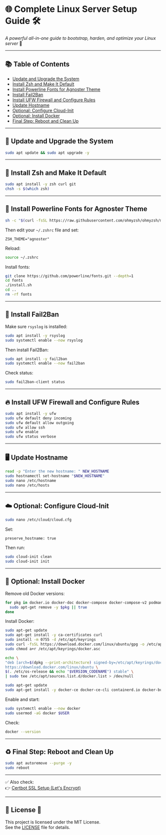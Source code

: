 # 🌐 Complete Linux Server Setup Guide 🛠️

*A powerful all-in-one guide to bootstrap, harden, and optimize your Linux server* 🚀

---

## 📚 Table of Contents

- [Update and Upgrade the System](#-update-and-upgrade-the-system)
- [Install Zsh and Make It Default](#-install-zsh-and-make-it-default)
- [Install Powerline Fonts for Agnoster Theme](#-install-powerline-fonts-for-agnoster-theme)
- [Install Fail2Ban](#-install-fail2ban)
- [Install UFW Firewall and Configure Rules](#-install-ufw-firewall-and-configure-rules)
- [Update Hostname](#-update-hostname)
- [Optional: Configure Cloud-Init](#-optional-configure-cloud-init)
- [Optional: Install Docker](#-optional-install-docker)
- [Final Step: Reboot and Clean Up](#-final-step-reboot-and-clean-up)

---

## 🧱 Update and Upgrade the System

```bash
sudo apt update && sudo apt upgrade -y
```

---

## 🐚 Install Zsh and Make It Default

```bash
sudo apt install -y zsh curl git
chsh -s $(which zsh)
```

---

## 🎨 Install Powerline Fonts for Agnoster Theme

```bash
sh -c "$(curl -fsSL https://raw.githubusercontent.com/ohmyzsh/ohmyzsh/master/tools/install.sh)" "" --unattended
```

Then edit your `~/.zshrc` file and set:
```
ZSH_THEME="agnoster"
```

Reload:
```bash
source ~/.zshrc
```

Install fonts:
```bash
git clone https://github.com/powerline/fonts.git --depth=1
cd fonts
./install.sh
cd ..
rm -rf fonts
```

---

## 🔐 Install Fail2Ban

Make sure `rsyslog` is installed:

```bash
sudo apt install -y rsyslog
sudo systemctl enable --now rsyslog
```

Then install Fail2Ban:

```bash
sudo apt install -y fail2ban
sudo systemctl enable --now fail2ban
```

Check status:
```bash
sudo fail2ban-client status
```

---

## 🔥 Install UFW Firewall and Configure Rules

```bash
sudo apt install -y ufw
sudo ufw default deny incoming
sudo ufw default allow outgoing
sudo ufw allow ssh
sudo ufw enable
sudo ufw status verbose
```

---

## 🖥️ Update Hostname

```bash
read -p "Enter the new hostname: " NEW_HOSTNAME
sudo hostnamectl set-hostname "$NEW_HOSTNAME"
sudo nano /etc/hostname
sudo nano /etc/hosts
```

---

## ☁️ Optional: Configure Cloud-Init

```bash
sudo nano /etc/cloud/cloud.cfg
```

Set:
```
preserve_hostname: true
```

Then run:
```bash
sudo cloud-init clean
sudo cloud-init init
```

---

## 🐳 Optional: Install Docker

Remove old Docker versions:
```bash
for pkg in docker.io docker-doc docker-compose docker-compose-v2 podman-docker containerd runc; do
  sudo apt-get remove -y $pkg || true
done
```

Install Docker:

```bash
sudo apt-get update
sudo apt-get install -y ca-certificates curl
sudo install -m 0755 -d /etc/apt/keyrings
sudo curl -fsSL https://download.docker.com/linux/ubuntu/gpg -o /etc/apt/keyrings/docker.asc
sudo chmod a+r /etc/apt/keyrings/docker.asc

echo \
"deb [arch=$(dpkg --print-architecture) signed-by=/etc/apt/keyrings/docker.asc] \
https://download.docker.com/linux/ubuntu \
$(. /etc/os-release && echo "$VERSION_CODENAME") stable" \
| sudo tee /etc/apt/sources.list.d/docker.list > /dev/null

sudo apt-get update
sudo apt-get install -y docker-ce docker-ce-cli containerd.io docker-buildx-plugin docker-compose-plugin
```

Enable and start:
```bash
sudo systemctl enable --now docker
sudo usermod -aG docker $USER
```

Check:
```bash
docker --version
```

---

## ♻️ Final Step: Reboot and Clean Up

```bash
sudo apt autoremove --purge -y
sudo reboot
```

---

✅ Also check:  
👉 [Certbot SSL Setup (Let's Encrypt)](https://github.com/mertdogan00/certbot-self-hosted-ssl)  

---
## 🪪 License 📜

This project is licensed under the MIT License.  
See the [LICENSE](./LICENSE) file for details.
